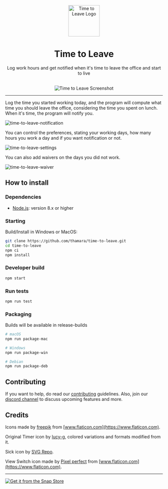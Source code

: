 <div align="center">
  <img src="assets/timer.svg" alt="Time to Leave Logo" height="100">
  
  <br/>
  
  <h1><strong>Time to Leave</strong></h1>
  <p>Log work hours and get notified when it's time to leave the office and start to live</p>
  
  <br/>
  
  <img src="https://user-images.githubusercontent.com/846063/67172932-9e1db580-f393-11e9-87bc-1f51d57f8788.png" alt="Time to Leave Screenshot">
  
  <br/>
 
</div>

---

Log the time you started working today, and the program will compute what time you should leave the office, considering the time you spent on lunch. When it's time, the program will notify you.

![time-to-leave-notification](https://user-images.githubusercontent.com/846063/64999052-c9a51000-d8bc-11e9-9ed5-9e500d084a65.png)

You can control the preferences, stating your working days, how many hours you work a day and if you want notification or not.

![time-to-leave-settings](https://user-images.githubusercontent.com/846063/67173311-aaeed900-f394-11e9-8f40-9b3cf9ade901.png)

You can also add waivers on the days you did not work.

![time-to-leave-waiver](https://user-images.githubusercontent.com/846063/67172943-a4139680-f393-11e9-9f05-67f00da26bc1.png)

## How to install

### Dependencies

-   [Node.js](https://nodejs.org/en/): version 8.x or higher

### Starting

Build/Install in Windows or MacOS:

```bash
git clone https://github.com/thamara/time-to-leave.git
cd time-to-leave
npm ci
npm install
```

### Developer build

```bash
npm start
```

### Run tests

```bash
npm run test
```

### Packaging

Builds will be available in release-builds

```bash
# macOS
npm run package-mac

# Windows
npm run package-win

# Debian
npm run package-deb
```

## Contributing

If you want to help, do read our [contributing](CONTRIBUTING.md) guidelines.
Also, join our [discord channel](https://discord.gg/THph9C) to discuss upcoming features and more.

## Credits

Icons made by [freepik](https://www.flaticon.com/authors/freepik) from [www.flaticon.com](https://www.flaticon.com).

Original Timer icon by [lucy-g](https://icon-icons.com/icon/timer/121243), colored variations and formats modified from it.

Sick icon by [SVG Repo](https://www.svgrepo.com/svg/271898/sick).

View Switch icon made by [Pixel perfect](https://www.flaticon.com/authors/pixel-perfect) from [www.flaticon.com](https://www.flaticon.com).

---

[![Get it from the Snap Store](https://snapcraft.io/static/images/badges/en/snap-store-black.svg)](https://snapcraft.io/time-to-leave)
